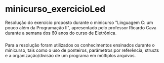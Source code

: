 # minicurso_exercicioLed
Resolução do exercício proposto durante o minicurso "Linguagem C: um pouco além da Programação II", apresentado pelo professor Ricardo Cava durante a semana dos 60 anos do curso de Eletrônica.
###
Para a resolução foram utilizados os conhecimentos ensinados durante o minicurso, tais como o uso de ponteiros, parâmetros por referência, structs e a organização/divisão de um programa em múltiplos arquivos.
